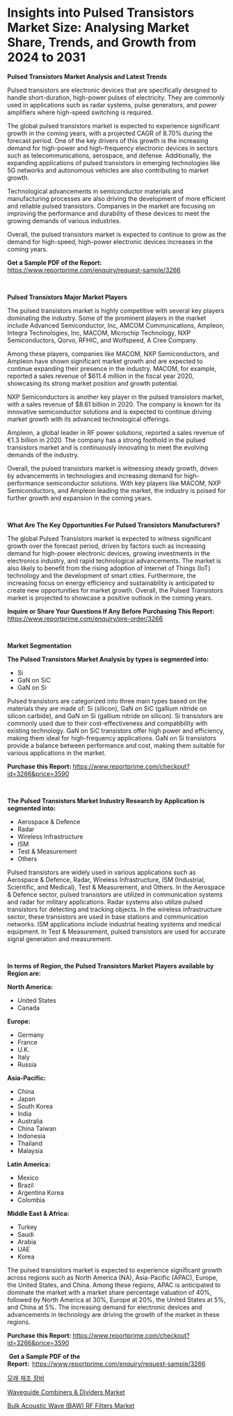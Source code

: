 <p><h1>Insights into Pulsed Transistors Market Size: Analysing Market Share, Trends, and Growth from 2024 to 2031</h1></p><p><strong>Pulsed Transistors Market Analysis and Latest Trends</strong></p>
<p><p>Pulsed transistors are electronic devices that are specifically designed to handle short-duration, high-power pulses of electricity. They are commonly used in applications such as radar systems, pulse generators, and power amplifiers where high-speed switching is required.</p><p>The global pulsed transistors market is expected to experience significant growth in the coming years, with a projected CAGR of 8.70% during the forecast period. One of the key drivers of this growth is the increasing demand for high-power and high-frequency electronic devices in sectors such as telecommunications, aerospace, and defense. Additionally, the expanding applications of pulsed transistors in emerging technologies like 5G networks and autonomous vehicles are also contributing to market growth.</p><p>Technological advancements in semiconductor materials and manufacturing processes are also driving the development of more efficient and reliable pulsed transistors. Companies in the market are focusing on improving the performance and durability of these devices to meet the growing demands of various industries.</p><p>Overall, the pulsed transistors market is expected to continue to grow as the demand for high-speed, high-power electronic devices increases in the coming years.</p></p>
<p><strong>Get a Sample PDF of the Report:&nbsp;</strong> <a href="https://www.reportprime.com/enquiry/request-sample/3266">https://www.reportprime.com/enquiry/request-sample/3266</a></p>
<p>&nbsp;</p>
<p><strong>Pulsed Transistors Major Market Players</strong></p>
<p><p>The pulsed transistors market is highly competitive with several key players dominating the industry. Some of the prominent players in the market include Advanced Semiconductor, Inc, AMCOM Communications, Ampleon, Integra Technologies, Inc, MACOM, Microchip Technology, NXP Semiconductors, Qorvo, RFHIC, and Wolfspeed, A Cree Company.</p><p>Among these players, companies like MACOM, NXP Semiconductors, and Ampleon have shown significant market growth and are expected to continue expanding their presence in the industry. MACOM, for example, reported a sales revenue of $611.4 million in the fiscal year 2020, showcasing its strong market position and growth potential.</p><p>NXP Semiconductors is another key player in the pulsed transistors market, with a sales revenue of $8.61 billion in 2020. The company is known for its innovative semiconductor solutions and is expected to continue driving market growth with its advanced technological offerings.</p><p>Ampleon, a global leader in RF power solutions, reported a sales revenue of €1.3 billion in 2020. The company has a strong foothold in the pulsed transistors market and is continuously innovating to meet the evolving demands of the industry.</p><p>Overall, the pulsed transistors market is witnessing steady growth, driven by advancements in technologies and increasing demand for high-performance semiconductor solutions. With key players like MACOM, NXP Semiconductors, and Ampleon leading the market, the industry is poised for further growth and expansion in the coming years.</p></p>
<p>&nbsp;</p>
<p><strong>What Are The Key Opportunities For Pulsed Transistors Manufacturers?</strong></p>
<p><p>The global Pulsed Transistors market is expected to witness significant growth over the forecast period, driven by factors such as increasing demand for high-power electronic devices, growing investments in the electronics industry, and rapid technological advancements. The market is also likely to benefit from the rising adoption of Internet of Things (IoT) technology and the development of smart cities. Furthermore, the increasing focus on energy efficiency and sustainability is anticipated to create new opportunities for market growth. Overall, the Pulsed Transistors market is projected to showcase a positive outlook in the coming years.</p></p>
<p><strong>Inquire or Share Your Questions If Any Before Purchasing This Report:</strong> <a href="https://www.reportprime.com/enquiry/pre-order/3266">https://www.reportprime.com/enquiry/pre-order/3266</a></p>
<p>&nbsp;</p>
<p><strong>Market Segmentation</strong></p>
<p><strong>The Pulsed Transistors Market Analysis by types is segmented into:</strong></p>
<p><ul><li>Si</li><li>GaN on SiC</li><li>GaN on Si</li></ul></p>
<p><p>Pulsed transistors are categorized into three main types based on the materials they are made of: Si (silicon), GaN on SiC (gallium nitride on silicon carbide), and GaN on Si (gallium nitride on silicon). Si transistors are commonly used due to their cost-effectiveness and compatibility with existing technology. GaN on SiC transistors offer high power and efficiency, making them ideal for high-frequency applications. GaN on Si transistors provide a balance between performance and cost, making them suitable for various applications in the market.</p></p>
<p><strong>Purchase this Report:&nbsp;</strong><a href="https://www.reportprime.com/checkout?id=3266&price=3590">https://www.reportprime.com/checkout?id=3266&price=3590</a></p>
<p>&nbsp;</p>
<p><strong>The Pulsed Transistors Market Industry Research by Application is segmented into:</strong></p>
<p><ul><li>Aerospace & Defence</li><li>Radar</li><li>Wireless Infrastructure</li><li>ISM</li><li>Test & Measurement</li><li>Others</li></ul></p>
<p><p>Pulsed transistors are widely used in various applications such as Aerospace & Defence, Radar, Wireless Infrastructure, ISM (Industrial, Scientific, and Medical), Test & Measurement, and Others. In the Aerospace & Defence sector, pulsed transistors are utilized in communication systems and radar for military applications. Radar systems also utilize pulsed transistors for detecting and tracking objects. In the wireless infrastructure sector, these transistors are used in base stations and communication networks. ISM applications include industrial heating systems and medical equipment. In Test & Measurement, pulsed transistors are used for accurate signal generation and measurement.</p></p>
<p>&nbsp;</p>
<p><strong>In terms of Region, the Pulsed Transistors Market Players available by Region are:</strong></p>
<p>
    <p> <strong> North America: </strong>
        <ul>
            <li>United States</li>
            <li>Canada</li>
        </ul>
        </p> 
    <p> <strong> Europe: </strong>
        <ul>
            <li>Germany</li>
            <li>France</li>
            <li>U.K.</li>
            <li>Italy</li>
            <li>Russia</li>
        </ul>
        </p> 
    <p> <strong> Asia-Pacific: </strong>
        <ul>
            <li>China</li>
            <li>Japan</li>
            <li>South Korea</li>
            <li>India</li>
            <li>Australia</li>
            <li>China Taiwan</li>
            <li>Indonesia</li>
            <li>Thailand</li>
            <li>Malaysia</li>
        </ul>
        </p> 
    <p> <strong> Latin America: </strong>
        <ul>
            <li>Mexico</li>
            <li>Brazil</li>
            <li>Argentina Korea</li>
            <li>Colombia</li>
        </ul>
        </p> 
    <p> <strong> Middle East & Africa: </strong>
        <ul>
            <li>Turkey</li>
            <li>Saudi</li>
            <li>Arabia</li>
            <li>UAE</li>
            <li>Korea</li>
        </ul>
    </p>
    </p>
<p><p>The pulsed transistors market is expected to experience significant growth across regions such as North America (NA), Asia-Pacific (APAC), Europe, the United States, and China. Among these regions, APAC is anticipated to dominate the market with a market share percentage valuation of 40%, followed by North America at 30%, Europe at 20%, the United States at 5%, and China at 5%. The increasing demand for electronic devices and advancements in technology are driving the growth of the market in these regions.</p></p>
<p><strong>Purchase this Report: </strong><a href="https://www.reportprime.com/checkout?id=3266&price=3590">https://www.reportprime.com/checkout?id=3266&price=3590</a></p>
<p>&nbsp;<strong>Get a Sample PDF of the Report:&nbsp;&nbsp;</strong><a href="https://www.reportprime.com/enquiry/request-sample/3266">https://www.reportprime.com/enquiry/request-sample/3266</a></p>
<p><strong></strong></p>
<p><p><a href="https://github.com/JackieFauhey9089475/Market-Research-Report-List-1/blob/main/271998212406.md">모래 제조 장비</a></p><p><a href="https://github.com/nathandecarvalho/Market-Research-Report-List-2/blob/main/waveguide-combiners-dividers-market.md">Waveguide Combiners & Dividers Market</a></p><p><a href="https://github.com/kosella/Market-Research-Report-List-2/blob/main/bulk-acoustic-wave-baw-rf-filters-market.md">Bulk Acoustic Wave (BAW) RF Filters Market</a></p></p>